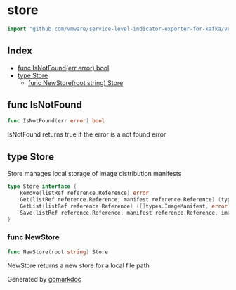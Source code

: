 <!-- Code generated by gomarkdoc. DO NOT EDIT -->

# store

```go
import "github.com/vmware/service-level-indicator-exporter-for-kafka/vendor/github.com/docker/cli/cli/manifest/store"
```

## Index

- [func IsNotFound(err error) bool](<#func-isnotfound>)
- [type Store](<#type-store>)
  - [func NewStore(root string) Store](<#func-newstore>)


## func IsNotFound

```go
func IsNotFound(err error) bool
```

IsNotFound returns true if the error is a not found error

## type Store

Store manages local storage of image distribution manifests

```go
type Store interface {
    Remove(listRef reference.Reference) error
    Get(listRef reference.Reference, manifest reference.Reference) (types.ImageManifest, error)
    GetList(listRef reference.Reference) ([]types.ImageManifest, error)
    Save(listRef reference.Reference, manifest reference.Reference, image types.ImageManifest) error
}
```

### func NewStore

```go
func NewStore(root string) Store
```

NewStore returns a new store for a local file path



Generated by [gomarkdoc](<https://github.com/princjef/gomarkdoc>)
